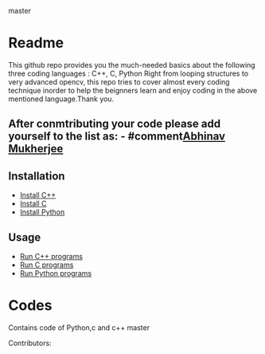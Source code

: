 master
# Readme

This github repo provides you the much-needed basics about the following three coding languages : C++, C, Python
Right from looping structures to very advanced opencv, this repo tries to cover almost every coding technique inorder to help the beignners learn and enjoy coding in the above mentioned language.Thank you.


## After conmtributing your code please add yourself to the list as: - #comment[Abhinav Mukherjee](https://github.com/abhinav-193 "View Profile")

## Installation

- [Install C++](https://www.cs.odu.edu/~zeil/cs250PreTest/latest/Public/installingACompiler/)
- [Install C](https://www.javatpoint.com/how-to-install-c) 
- [Install Python](https://www.python.org/downloads/)

## Usage

- [Run C++ programs](https://www.cs.odu.edu/~zeil/cs250PreTest/latest/Public/installingACompiler/)
- [Run C programs](https://www.javatpoint.com/how-to-install-c) 
- [Run Python programs](https://www.python.org/downloads/)

# Codes
Contains code of Python,c and c++
master

Contributors:

